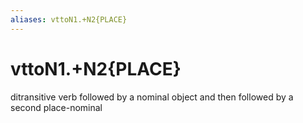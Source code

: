 ```yaml
---
aliases: vttoN1.+N2{PLACE}
---
```

# vttoN1.+N2{PLACE}

ditransitive verb followed by a nominal object and then followed by a second place-nominal
> 